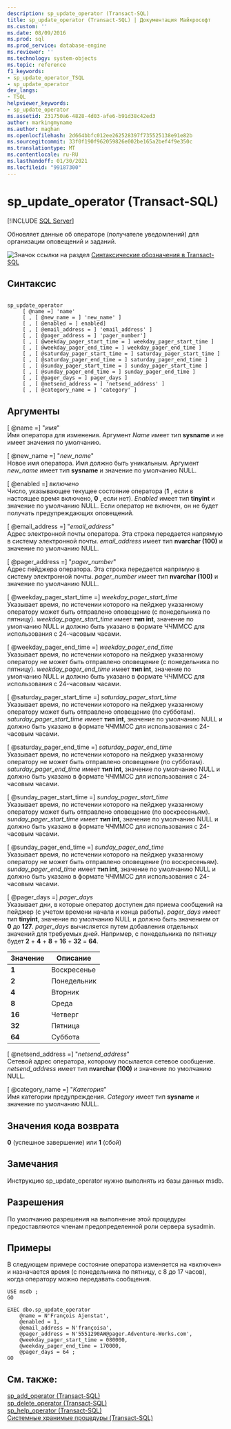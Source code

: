 ```yaml
---
description: sp_update_operator (Transact-SQL)
title: sp_update_operator (Transact-SQL) | Документация Майкрософт
ms.custom: ''
ms.date: 08/09/2016
ms.prod: sql
ms.prod_service: database-engine
ms.reviewer: ''
ms.technology: system-objects
ms.topic: reference
f1_keywords:
- sp_update_operator_TSQL
- sp_update_operator
dev_langs:
- TSQL
helpviewer_keywords:
- sp_update_operator
ms.assetid: 231750a6-4828-4d03-afe6-b91d38c42ed3
author: markingmyname
ms.author: maghan
ms.openlocfilehash: 2d664bbfc012ee262528397f735525138e91e82b
ms.sourcegitcommit: 33f0f190f962059826e002be165a2bef4f9e350c
ms.translationtype: MT
ms.contentlocale: ru-RU
ms.lasthandoff: 01/30/2021
ms.locfileid: "99187300"
---
```

# <a name="sp_update_operator-transact-sql"></a>sp_update_operator (Transact-SQL)
[!INCLUDE [SQL Server](../../includes/applies-to-version/sqlserver.md)]

  Обновляет данные об операторе (получателе уведомлений) для организации оповещений и заданий.  
  
   ![Значок ссылки на раздел](../../database-engine/configure-windows/media/topic-link.gif "Значок ссылки на раздел") [Синтаксические обозначения в Transact-SQL](../../t-sql/language-elements/transact-sql-syntax-conventions-transact-sql.md)  
  
## <a name="syntax"></a>Синтаксис  
  
```  
  
sp_update_operator   
     [ @name =] 'name'   
     [ , [ @new_name = ] 'new_name' ]   
     [ , [ @enabled = ] enabled]   
     [ , [ @email_address = ] 'email_address' ]  
     [ , [ @pager_address = ] 'pager_number']   
     [ , [ @weekday_pager_start_time = ] weekday_pager_start_time ]  
     [ , [ @weekday_pager_end_time = ] weekday_pager_end_time ]   
     [ , [ @saturday_pager_start_time = ] saturday_pager_start_time ]  
     [ , [ @saturday_pager_end_time = ] saturday_pager_end_time ]   
     [ , [ @sunday_pager_start_time = ] sunday_pager_start_time ]  
     [ , [ @sunday_pager_end_time = ] sunday_pager_end_time ]   
     [ , [ @pager_days = ] pager_days ]   
     [ , [ @netsend_address = ] 'netsend_address' ]   
     [ , [ @category_name = ] 'category' ]  
```  
  
## <a name="arguments"></a>Аргументы  
 [ @name =] "*имя*"  
 Имя оператора для изменения. Аргумент *Name* имеет тип **sysname** и не имеет значения по умолчанию.  
  
 [ @new_name =] "*new_name*"  
 Новое имя оператора. Имя должно быть уникальным. Аргумент *new_name* имеет тип **sysname** и значение по умолчанию NULL.  
  
 [ @enabled =] *включено*  
 Число, указывающее текущее состояние оператора (**1** , если в настоящее время включено, **0** , если нет). *Enabled* имеет тип **tinyint** и значение по умолчанию NULL. Если оператор не включен, он не будет получать предупреждающих оповещений.  
  
 [ @email_address =] "*email_address*"  
 Адрес электронной почты оператора. Эта строка передается напрямую в систему электронной почты. *email_address* имеет тип **nvarchar (100)** и значение по умолчанию NULL.  
  
 [ @pager_address =] "*pager_number*"  
 Адрес пейджера оператора. Эта строка передается напрямую в систему электронной почты. *pager_number* имеет тип **nvarchar (100)** и значение по умолчанию NULL.  
  
 [ @weekday_pager_start_time =] *weekday_pager_start_time*  
 Указывает время, по истечении которого на пейджер указанному оператору может быть отправлено оповещение (с понедельника по пятницу). *weekday_pager_start_time* имеет **тип int**, значение по умолчанию NULL и должно быть указано в формате ЧЧММСС для использования с 24-часовым часами.  
  
 [ @weekday_pager_end_time =] *weekday_pager_end_time*  
 Указывает время, по истечении которого на пейджер указанному оператору не может быть отправлено оповещение (с понедельника по пятницу). *weekday_pager_end_time* имеет **тип int**, значение по умолчанию NULL и должно быть указано в формате ЧЧММСС для использования с 24-часовым часами.  
  
 [ @saturday_pager_start_time =] *saturday_pager_start_time*  
 Указывает время, по истечении которого на пейджер указанному оператору может быть отправлено оповещение (по субботам). *saturday_pager_start_time* имеет **тип int**, значение по умолчанию NULL и должно быть указано в формате ЧЧММСС для использования с 24-часовым часами.  
  
 [ @saturday_pager_end_time =] *saturday_pager_end_time*  
 Указывает время, по истечении которого на пейджер указанному оператору не может быть отправлено оповещение (по субботам). *saturday_pager_end_time* имеет **тип int**, значение по умолчанию NULL и должно быть указано в формате ЧЧММСС для использования с 24-часовым часами.  
  
 [ @sunday_pager_start_time =] *sunday_pager_start_time*  
 Указывает время, по истечении которого на пейджер указанному оператору может быть отправлено оповещение (по воскресеньям). *sunday_pager_start_time* имеет **тип int**, значение по умолчанию NULL и должно быть указано в формате ЧЧММСС для использования с 24-часовым часами.  
  
 [ @sunday_pager_end_time =] *sunday_pager_end_time*  
 Указывает время, по истечении которого на пейджер указанному оператору не может быть отправлено оповещение (по воскресеньям). *sunday_pager_end_time* имеет **тип int**, значение по умолчанию NULL и должно быть указано в формате ЧЧММСС для использования с 24-часовым часами.  
  
 [ @pager_days =] *pager_days*  
 Указывает дни, в которые оператор доступен для приема сообщений на пейджер (с учетом времени начала и конца работы). *pager_days* имеет тип **tinyint**, значение по умолчанию NULL и должно быть значением от **0** до **127**. *pager_days* вычисляется путем добавления отдельных значений для требуемых дней. Например, с понедельника по пятницу будет **2** + **4** + **8** + **16** + **32**  =  **64**.  
  
|Значение|Описание|  
|-----------|-----------------|  
|**1**|Воскресенье|  
|**2**|Понедельник|  
|**4**|Вторник|  
|**8**|Среда|  
|**16**|Четверг|  
|**32**|Пятница|  
|**64**|Суббота|  
  
 [ @netsend_address =] "*netsend_address*"  
 Сетевой адрес оператора, которому посылается сетевое сообщение. *netsend_address* имеет тип **nvarchar (100)** и значение по умолчанию NULL.  
  
 [ @category_name =] "*Категория*"  
 Имя категории предупреждения. *Category* имеет тип **sysname** и значение по умолчанию NULL.  
  
## <a name="return-code-values"></a>Значения кода возврата  
 **0** (успешное завершение) или **1** (сбой)  
  
## <a name="remarks"></a>Замечания  
 Инструкцию sp_update_operator нужно выполнять из базы данных msdb.  
  
## <a name="permissions"></a>Разрешения  
 По умолчанию разрешения на выполнение этой процедуры предоставляются членам предопределенной роли сервера sysadmin.  
  
## <a name="examples"></a>Примеры  
 В следующем примере состояние оператора изменяется на «включен» и назначается время (с понедельника по пятницу, с 8 до 17 часов), когда оператору можно передавать сообщения.  
  
```  
USE msdb ;  
GO  
  
EXEC dbo.sp_update_operator   
    @name = N'François Ajenstat',  
    @enabled = 1,  
    @email_address = N'françoisa',  
    @pager_address = N'5551290AW@pager.Adventure-Works.com',  
    @weekday_pager_start_time = 080000,  
    @weekday_pager_end_time = 170000,  
    @pager_days = 64 ;  
GO  
```  
  
## <a name="see-also"></a>См. также:  
 [sp_add_operator &#40;Transact-SQL&#41;](../../relational-databases/system-stored-procedures/sp-add-operator-transact-sql.md)   
 [sp_delete_operator &#40;Transact-SQL&#41;](../../relational-databases/system-stored-procedures/sp-delete-operator-transact-sql.md)   
 [sp_help_operator &#40;Transact-SQL&#41;](../../relational-databases/system-stored-procedures/sp-help-operator-transact-sql.md)   
 [Системные хранимые процедуры (Transact-SQL)](../../relational-databases/system-stored-procedures/system-stored-procedures-transact-sql.md)  
  
  

